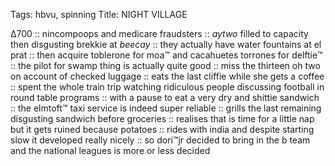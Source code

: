 Tags: hbvu, spinning
Title: NIGHT VILLAGE
  
∆700 :: nincompoops and medicare fraudsters :: _aytwo_ filled to capacity then disgusting brekkie at _beecay_ :: they actually have water fountains at el prat :: then acquire toblerone for moa™ and cacahuetes torrones for delftie™ :: the pilot for swamp thing is actually quite good :: miss the thirteen oh two on account of checked luggage :: eats the last cliffie while she gets a coffee :: spent the whole train trip watching ridiculous people discussing football in round table programs :: with a pause to eat a very dry and shittie sandwich :: the elmtoft™ taxi service is indeed super reliable :: grills the last remaining disgusting sandwich before groceries :: realises that is time for a little nap but it gets ruined because potatoes :: rides with india and despite starting slow it developed really nicely :: so dori™jr decided to bring in the b team and the national leagues is more or less decided   
